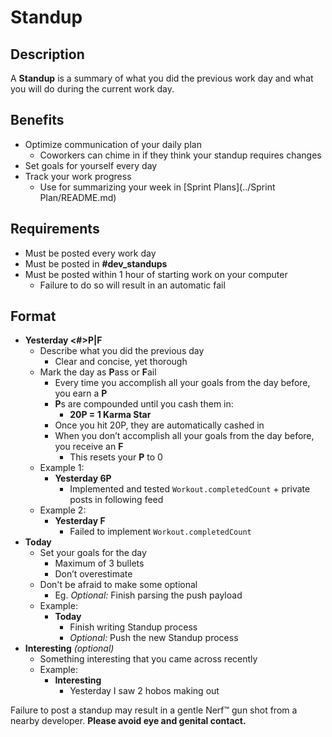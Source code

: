 # Standup

## Description

A **Standup** is a summary of what you did the previous work day and what you will do during the current work day.


## Benefits

* Optimize communication of your daily plan
  * Coworkers can chime in if they think your standup requires changes
* Set goals for yourself every day
* Track your work progress
  * Use for summarizing your week in [Sprint Plans](../Sprint Plan/README.md)



## Requirements

* Must be posted every work day
* Must be posted in **#dev_standups**
* Must be posted within 1 hour of starting work on your computer
  * Failure to do so will result in an automatic fail



## Format

* **Yesterday <#>P|F**
  * Describe what you did the previous day
    * Clear and concise, yet thorough
  * Mark the day as **P**ass or **F**ail
    * Every time you accomplish all your goals from the day before, you earn a **P**
    * **P**s are compounded until you cash them in:
      * **20P = 1 Karma Star**
    * Once you hit 20P, they are automatically cashed in
    * When you don’t accomplish all your goals from the day before, you receive an **F**
      * This resets your **P** to 0
  * Example 1:
    * **Yesterday 6P**
      * Implemented and tested `Workout.completedCount` + private posts in following feed
  * Example 2:
    * **Yesterday F**
      * Failed to implement `Workout.completedCount`
* **Today**
  * Set your goals for the day
    * Maximum of 3 bullets
    * Don’t overestimate
  * Don't be afraid to make some optional
    * Eg. *Optional:* Finish parsing the push payload
  * Example:
    * **Today**
      * Finish writing Standup process
      * *Optional:* Push the new Standup process
* **Interesting** *(optional)*
  * Something interesting that you came across recently
  * Example:
    * **Interesting**
      * Yesterday I saw 2 hobos making out


Failure to post a standup may result in a gentle Nerf™ gun shot from a nearby developer. **Please avoid eye and genital contact.**
